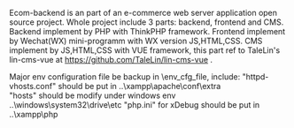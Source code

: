 Ecom-backend is an part of an e-commerce web server application open source project.
Whole project include 3 parts: backend, frontend and CMS.
Backend implement by PHP with ThinkPHP framework.
Frontend implement by Wechat(WX) mini-programm with WX version JS,HTML,CSS.
CMS implement by JS,HTML,CSS with VUE framework, this part ref to TaleLin's lin-cms-vue at https://github.com/TaleLin/lin-cms-vue .

Major env configuration file be backup in \env_cfg_file, include:
"httpd-vhosts.conf"  should be put in ..\xampp\apache\conf\extra\
"hosts" should be modify under windows env ..\windows\system32\drive\etc
"php.ini" for xDebug should be put in ..\xampp\php


